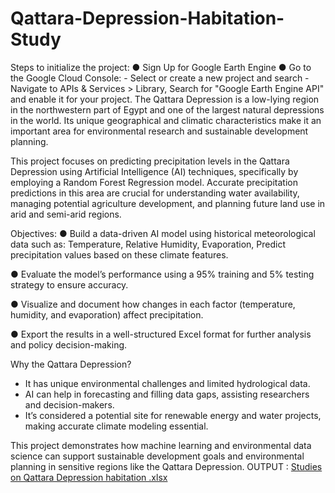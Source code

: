 # Qattara-Depression-Habitation-Study

Steps to initialize the project:
● Sign Up for Google Earth Engine
● Go to the Google Cloud Console:
      - Select or create a new project and search 
      - Navigate to APIs & Services > Library, Search for "Google Earth Engine API" and enable it for your project.
The Qattara Depression is a low-lying region in the northwestern part of Egypt and one of the largest natural depressions in the world. Its unique geographical and climatic characteristics make it an important area for environmental research and sustainable development planning.


This project focuses on predicting precipitation levels in the Qattara Depression using Artificial Intelligence (AI) techniques, specifically by employing a Random Forest Regression model. Accurate precipitation predictions in this area are crucial for understanding water availability, managing potential agriculture development, and planning future land use in arid and semi-arid regions.

Objectives:
● Build a data-driven AI model using historical meteorological data such as: Temperature, Relative Humidity, Evaporation, Predict precipitation values based on these climate features.

● Evaluate the model’s performance using a 95% training and 5% testing strategy to ensure accuracy.

● Visualize and document how changes in each factor (temperature, humidity, and evaporation) affect precipitation.

● Export the results in a well-structured Excel format for further analysis and policy decision-making.

Why the Qattara Depression?
- It has unique environmental challenges and limited hydrological data.
- AI can help in forecasting and filling data gaps, assisting researchers and decision-makers.
- It’s considered a potential site for renewable energy and water projects, making accurate climate modeling essential.

This project demonstrates how machine learning and environmental data science can support sustainable development goals and environmental planning in sensitive regions like the Qattara Depression.
OUTPUT :
[Studies on Qattara Depression habitation .xlsx](https://github.com/user-attachments/files/20128380/Studies.on.Qattara.Depression.habitation.xlsx)

